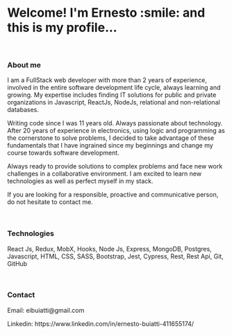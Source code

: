 <h1>Welcome! I'm Ernesto :smile: and this is my profile...</h1><br> 

<h3>About me</h3>
<p> I am a FullStack web developer with more than 2 years of experience, involved in the entire software development life cycle, always learning and growing. My expertise includes finding IT solutions for public and private organizations in Javascript, ReactJs, NodeJs, relational and non-relational databases.</p>
<p>Writing code since I was 11 years old. Always passionate about technology. After 20 years of experience in electronics, using logic and programming as the cornerstone to solve problems, I decided to take advantage of these fundamentals that I have ingrained since my beginnings and change my course towards software development.</p>
<p>Always ready to provide solutions to complex problems and face new work challenges in a collaborative environment. I am excited to learn new technologies as well as perfect myself in my stack. </p>
<p>If you are looking for a responsible, proactive and communicative person, do not hesitate to contact me.</p><br>

<h3>Technologies</h3>
<p>React Js, Redux, MobX, Hooks, Node Js, Express, MongoDB, Postgres, Javascript, HTML, CSS, SASS, Bootstrap, Jest, Cypress, Rest, Rest Api, Git, GitHub</p><br>

<h3>Contact</h3>
<p>Email: eibuiatti@gmail.com</p>
<p>Linkedin: https://www.linkedin.com/in/ernesto-buiatti-411655174/</p>



